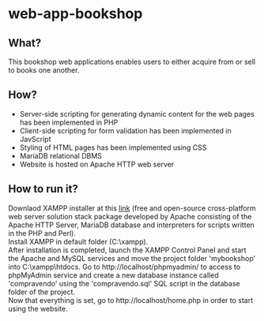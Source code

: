 # web-app-bookshop
## What?
This bookshop web applications enables users to either acquire from or sell to books one another. 

## How?
- Server-side scripting for generating dynamic content for the web pages has been implemented in PHP
- Client-side scripting for form validation has been implemented in JavScript
- Styling of HTML pages has been implemented using CSS
- MariaDB relational DBMS
- Website is hosted on Apache HTTP web server

## How to run it?
Downlaod XAMPP installer at this [link](https://www.apachefriends.org/download.html) (free and open-source cross-platform web server solution stack package developed by Apache consisting of the Apache HTTP Server, MariaDB database and interpreters for scripts written in the PHP and Perl).  
Install XAMPP in default folder (C:\xampp).  
After installation is completed, launch the XAMPP Control Panel and start the Apache and MySQL services and move the project folder 'mybookshop' into C:\xampp\htdocs. 
Go to http://localhost/phpmyadmin/ to access to phpMyAdmin service and create a new database instance called 'compravendo' using the 'compravendo.sql' SQL script in the database folder of the project.  
Now that everything is set, go to http://localhost/home.php in order to start using the website.
